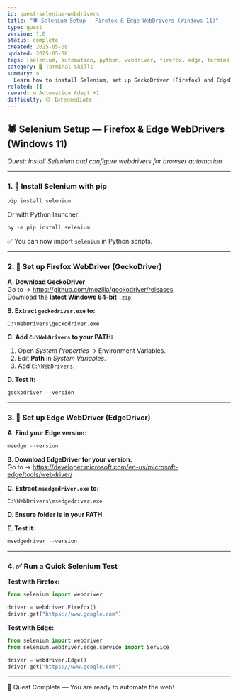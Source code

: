 ```yaml
---
id: quest-selenium-webdrivers
title: "🕷️ Selenium Setup — Firefox & Edge WebDrivers (Windows 11)"
type: quest
version: 1.0
status: complete
created: 2025-05-08
updated: 2025-05-08
tags: [selenium, automation, python, webdriver, firefox, edge, terminal]
category: 🖥️ Terminal Skills
summary: >
  Learn how to install Selenium, set up GeckoDriver (Firefox) and EdgeDriver (Edge), and verify functionality on Windows 11 using PowerShell.
related: []
reward: ⚙️ Automation Adept +1
difficulty: 🟡 Intermediate
---
```


## 🕷️ Selenium Setup — Firefox & Edge WebDrivers (Windows 11)
_Quest: Install Selenium and configure webdrivers for browser automation_

---

### 1. 🔧 Install Selenium with pip

```powershell
pip install selenium
```
Or with Python launcher:
```powershell
py -m pip install selenium
```

✅ You can now import `selenium` in Python scripts.

---

### 2. 🦊 Set up Firefox WebDriver (GeckoDriver)

**A. Download GeckoDriver**  
Go to → https://github.com/mozilla/geckodriver/releases  
Download the **latest Windows 64-bit** `.zip`.

**B. Extract `geckodriver.exe` to:**
```
C:\WebDrivers\geckodriver.exe
```

**C. Add `C:\WebDrivers` to your PATH:**
1. Open *System Properties* → Environment Variables.
2. Edit **Path** in *System Variables*.
3. Add `C:\WebDrivers`.

**D. Test it:**
```powershell
geckodriver --version
```

---

### 3. 🧭 Set up Edge WebDriver (EdgeDriver)

**A. Find your Edge version:**
```powershell
msedge --version
```

**B. Download EdgeDriver for your version:**  
Go to → https://developer.microsoft.com/en-us/microsoft-edge/tools/webdriver/

**C. Extract `msedgedriver.exe` to:**
```
C:\WebDrivers\msedgedriver.exe
```

**D. Ensure folder is in your PATH.**

**E. Test it:**
```powershell
msedgedriver --version
```

---

### 4. ✅ Run a Quick Selenium Test

**Test with Firefox:**
```python
from selenium import webdriver

driver = webdriver.Firefox()
driver.get("https://www.google.com")
```

**Test with Edge:**
```python
from selenium import webdriver
from selenium.webdriver.edge.service import Service

driver = webdriver.Edge()
driver.get("https://www.google.com")
```

---

🎉 Quest Complete — You are ready to automate the web!
